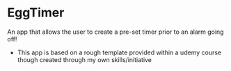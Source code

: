# EggTimer
An app that allows the user to create a pre-set timer prior to an alarm going off!
* This app is based on a rough template provided within a udemy course though created through my own skills/initiative
